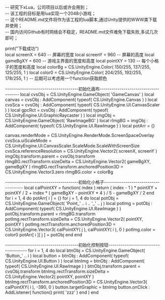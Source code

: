 -- 研究下xLua，公司项目以后或许会用到；		
-- 该工程的目标是用lua实现一个2048小游戏；		
-- 这个README.md文件将作为该工程的lua脚本,通过Unity提供的WWW类下载并使用；		
-- 国内访问Github有时网络会不稳定，README.md文件难免下载失败,多试几次即可； 		
	
print("下载成功")	
local screenX  = 640 -- 屏幕的宽度
local screenY  = 960 -- 屏幕的高度
local gameBgXY = 600 -- 游戏主界面的宽度和高度
local pointXY  = 130 -- 每个小格子的宽度和高度
local colorBg  = CS.UnityEngine.Color( 150/255, 137/255, 125/255, 1 )
local color0   = CS.UnityEngine.Color( 204/255, 192/255, 178/255, 1 ) -- 后期可以考虑用一个function获取颜色
			
-------------------------------------初始化画布-------------------------------------
local cvsObj = CS.UnityEngine.GameObject( 'GameCanvas' )
local canvas = cvsObj : AddComponent( typeof( CS.UnityEngine.Canvas ) ) 
local cvsSca = cvsObj : AddComponent( typeof( CS.UnityEngine.UI.CanvasScaler ) )
local gpcRct = cvsObj : AddComponent( typeof( CS.UnityEngine.UI.GraphicRaycaster ) )
local imgObj = CS.UnityEngine.GameObject( 'RawImageBG' )
local rImgBG = imgObj : AddComponent( typeof( CS.UnityEngine.UI.RawImage ) )
local potArr = {}
			
canvas.renderMode = CS.UnityEngine.RenderMode.ScreenSpaceOverlay
cvsSca.uiScaleMode = CS.UnityEngine.UI.CanvasScaler.ScaleMode.ScaleWithScreenSize
cvsSca.referenceResolution = CS.UnityEngine.Vector2( screenX, screenY )
imgObj.transform.parent = cvsObj.transform
rImgBG.rectTransform.sizeDelta = CS.UnityEngine.Vector2( gameBgXY, gameBgXY )
rImgBG.rectTransform.anchoredPosition3D = CS.UnityEngine.Vector3.zero
rImgBG.color = colorBg

-------------------------------------初始化小格子-------------------------------------
local calPointXY = function( index ) 
	return ( index - 1 ) * pointXY + pointXY / 2 + index * ( gameBgXY - pointXY * 4 ) / 5 - gameBgXY / 2
end
for i = 1, 4 do
	potArr[ i ] = {}
	for j = 1, 4 do
		local potObj = CS.UnityEngine.GameObject( 'Point_' .. i .. '_' .. j )
		local potImg = potObj : AddComponent( typeof( CS.UnityEngine.UI.RawImage ) )
		potObj.transform.parent = rImgBG.transform
		potImg.rectTransform.sizeDelta = CS.UnityEngine.Vector2( pointXY, pointXY )
		potImg.rectTransform.anchoredPosition3D = CS.UnityEngine.Vector3( calPointXY( j ), calPointXY( i ), 0 )
		potImg.color = color0
		potArr[ i ][ j ] = potObj
	end
end

-------------------------------------初始化控制按钮-------------------------------------
for i = 1, 4 do
	local btnObj = CS.UnityEngine.GameObject( 'Button_' .. i )
	local button = btnObj : AddComponent( typeof( CS.UnityEngine.UI.Button ) )
	local btnImg = btnObj : AddComponent( typeof( CS.UnityEngine.UI.RawImage ) )
	btnObj.transform.parent = cvsObj.transform
	btnImg.rectTransform.sizeDelta = CS.UnityEngine.Vector2( pointXY, pointXY )
	btnImg.rectTransform.anchoredPosition3D = CS.UnityEngine.Vector3( calPointXY( i ), -390, 0 )
	button.targetGraphic = btnImg
	button.onClick : AddListener( function()
		print( 'zzz' )
	end )
end	
